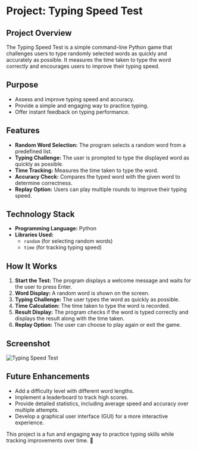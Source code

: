 # **Project: Typing Speed Test**

## **Project Overview**
The Typing Speed Test is a simple command-line Python game that challenges users to type randomly selected words as quickly and accurately as possible. It measures the time taken to type the word correctly and encourages users to improve their typing speed.

## **Purpose**
- Assess and improve typing speed and accuracy.
- Provide a simple and engaging way to practice typing.
- Offer instant feedback on typing performance.

## **Features**
- **Random Word Selection:** The program selects a random word from a predefined list.
- **Typing Challenge:** The user is prompted to type the displayed word as quickly as possible.
- **Time Tracking:** Measures the time taken to type the word.
- **Accuracy Check:** Compares the typed word with the given word to determine correctness.
- **Replay Option:** Users can play multiple rounds to improve their typing speed.

## **Technology Stack**
- **Programming Language:** Python
- **Libraries Used:**
  - `random` (for selecting random words)
  - `time` (for tracking typing speed)

## **How It Works**
1. **Start the Test:** The program displays a welcome message and waits for the user to press Enter.
2. **Word Display:** A random word is shown on the screen.
3. **Typing Challenge:** The user types the word as quickly as possible.
4. **Time Calculation:** The time taken to type the word is recorded.
5. **Result Display:** The program checks if the word is typed correctly and displays the result along with the time taken.
6. **Replay Option:** The user can choose to play again or exit the game.

## **Screenshot**
![Typing Speed Test](sspath/image.png)

## **Future Enhancements**
- Add a difficulty level with different word lengths.
- Implement a leaderboard to track high scores.
- Provide detailed statistics, including average speed and accuracy over multiple attempts.
- Develop a graphical user interface (GUI) for a more interactive experience.

This project is a fun and engaging way to practice typing skills while tracking improvements over time. 🚀


